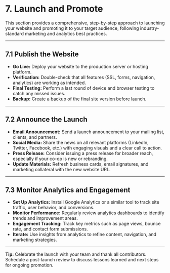 # 7. Launch and Promote

This section provides a comprehensive, step-by-step approach to launching your website and promoting it to your target audience, following industry-standard marketing and analytics best practices.

---

## 7.1 Publish the Website

- **Go Live:** Deploy your website to the production server or hosting platform.
- **Verification:** Double-check that all features (SSL, forms, navigation, analytics) are working as intended.
- **Final Testing:** Perform a last round of device and browser testing to catch any missed issues.
- **Backup:** Create a backup of the final site version before launch.

---

## 7.2 Announce the Launch

- **Email Announcement:** Send a launch announcement to your mailing list, clients, and partners.
- **Social Media:** Share the news on all relevant platforms (LinkedIn, Twitter, Facebook, etc.) with engaging visuals and a clear call to action.
- **Press Release:** Consider issuing a press release for broader reach, especially if your co-op is new or rebranding.
- **Update Materials:** Refresh business cards, email signatures, and marketing collateral with the new website URL.

---

## 7.3 Monitor Analytics and Engagement

- **Set Up Analytics:** Install Google Analytics or a similar tool to track site traffic, user behavior, and conversions.
- **Monitor Performance:** Regularly review analytics dashboards to identify trends and improvement areas.
- **Engagement Tracking:** Track key metrics such as page views, bounce rate, and contact form submissions.
- **Iterate:** Use insights from analytics to refine content, navigation, and marketing strategies.

---

**Tip:** Celebrate the launch with your team and thank all contributors. Schedule a post-launch review to discuss lessons learned and next steps for ongoing promotion.
